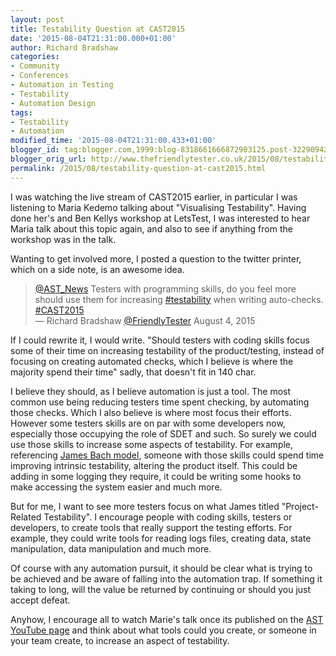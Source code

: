 ```yaml
---
layout: post
title: Testability Question at CAST2015
date: '2015-08-04T21:31:00.000+01:00'
author: Richard Bradshaw
categories:
- Community
- Conferences
- Automation in Testing
- Testability
- Automation Design
tags: 
- Testability
- Automation
modified_time: '2015-08-04T21:31:00.433+01:00'
blogger_id: tag:blogger.com,1999:blog-8318661666872903125.post-3229094255686374755
blogger_orig_url: http://www.thefriendlytester.co.uk/2015/08/testability-question-at-cast2015.html
permalink: /2015/08/testability-question-at-cast2015.html
---
```


I was watching the live stream of CAST2015 earlier, in particular I was listening to Maria Kedemo talking about "Visualising Testability". Having done her's and Ben Kellys workshop at LetsTest, I was interested to hear Maria talk about this topic again, and also to see if anything from the workshop was in the talk.  

Wanting to get involved more, I posted a question to the twitter printer, which on a side note, is an awesome idea.  

<blockquote><a href="https://twitter.com/AST_News">@AST_News</a> Testers with programming skills, do you feel more should use them for increasing <a href="https://twitter.com/hashtag/testability?src=hash">#testability</a> when writing auto-checks. <a href="https://twitter.com/hashtag/CAST2015?src=hash">#CAST2015</a>
<footer>— Richard Bradshaw <a href="https://twitter.com/FriendlyTester/status/628650593507217408">@FriendlyTester</a> August 4, 2015</footer></blockquote>

If I could rewrite it, I would write. "Should testers with coding skills focus some of their time on increasing testability of the product/testing, instead of focusing on creating automated checks, which I believe is where the majority spend their time" sadly, that doesn't fit in 140 char.  

I believe they should, as I believe automation is just a tool. The most common use being reducing testers time spent checking, by automating those checks. Which I also believe is where most focus their efforts. However some testers skills are on par with some developers now, especially those occupying the role of SDET and such. So surely we could use those skills to increase some aspects of testability. For example, referencing [James Bach model](http://www.satisfice.com/tools/testable.pdf), someone with those skills could spend time improving intrinsic testability, altering the product itself. This could be adding in some logging they require, it could be writing some hooks to make accessing the system easier and much more.  

But for me, I want to see more testers focus on what James titled "Project-Related Testability". I encourage people with coding skills, testers or developers, to create tools that really support the testing efforts. For example, they could write tools for reading logs files, creating data, state manipulation, data manipulation and much more.  

Of course with any automation pursuit, it should be clear what is trying to be achieved and be aware of falling into the automation trap. If something it taking to long, will the value be returned by continuing or should you just accept defeat.  

Anyhow, I encourage all to watch Marie's talk once its published on the [AST YouTube page](https://www.youtube.com/user/TheAstVideos) and think about what tools could you create, or someone in your team create, to increase an aspect of testability.